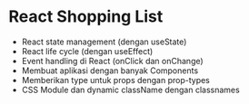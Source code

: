 # React Shopping List

- React state management (dengan useState)
- React life cycle (dengan useEffect)
- Event handling di React (onClick dan onChange)
- Membuat aplikasi dengan banyak Components
- Memberikan type untuk props dengan prop-types
- CSS Module dan dynamic className dengan classnames
